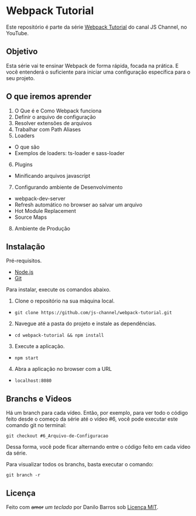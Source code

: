 Webpack Tutorial
================

Este repositório é parte da série [Webpack Tutorial](https://www.youtube.com/playlist?list=PLhxF6V44XvXR05fSeNf38-67k3FZK2KLI) do canal JS Channel, no YouTube.

Objetivo
--------

Esta série vai te ensinar Webpack de forma rápida, focada na prática.
E você entenderá o suficiente para iniciar uma configuração específica para o seu projeto.

O que iremos aprender
---------------------

1. O Que é e Como Webpack funciona
2. Definir o arquivo de configuração
3. Resolver extensões de arquivos
4. Trabalhar com Path Aliases
5. Loaders
  - O que são
  - Exemplos de loaders: ts-loader e sass-loader
6. Plugins
  - Minificando arquivos javascript
7. Configurando ambiente de Desenvolvimento
  - webpack-dev-server
  - Refresh automático no browser ao salvar um arquivo
  - Hot Module Replacement
  - Source Maps
8. Ambiente de Produção

Instalação
----------

Pré-requisitos.

  - [Node.js](https://nodejs.org/)
  - [Git](https://git-scm.com/)

Para instalar, execute os comandos abaixo.

1. Clone o repositório na sua máquina local.
  - ```git clone https://github.com/js-channel/webpack-tutorial.git```
2. Navegue até a pasta do projeto e instale as dependências.
  - ```cd webpack-tutorial && npm install```
3. Execute a aplicação.
  - ```npm start```
4. Abra a aplicação no browser com a URL
  - ```localhost:8080```

Branchs e Videos
---------------

Há um branch para cada vídeo. Então, por exemplo, para ver todo o código feito desde o começo da série até o vídeo #6, você pode executar este comando git no terminal: 

```git checkout #6_Arquivo-de-Configuracao```

Dessa forma, você pode ficar alternando entre o código feito em cada vídeo da série.

Para visualizar todos os branchs, basta executar o comando:

```git branch -r```

Licença
-------

Feito com <strike>amor</strike> _um teclado_ por Danilo Barros sob [Licença MIT](https://danilobjr.mit-license.org/).
